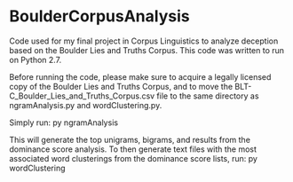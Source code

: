 # BoulderCorpusAnalysis
Code used for my final project in Corpus Linguistics to analyze deception based on the Boulder Lies and Truths Corpus.
This code was written to run on Python 2.7.

Before running the code, please make sure to acquire a legally licensed copy of the Boulder Lies and Truths Corpus, and to move the BLT-C_Boulder_Lies_and_Truths_Corpus.csv file to the same directory as ngramAnalysis.py and wordClustering.py. 

Simply run:
py ngramAnalysis

This will generate the top unigrams, bigrams, and results from the dominance score analysis. To then generate text files with the most associated word clusterings from the dominance score lists, run:
py wordClustering


